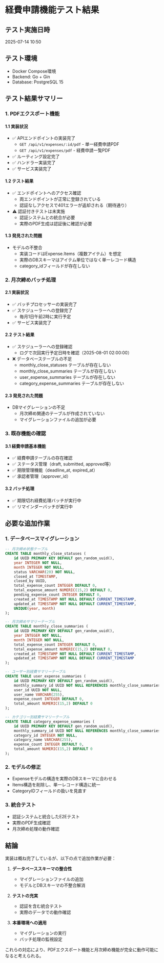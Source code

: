 # 経費申請機能テスト結果

## テスト実施日時
2025-07-14 10:50

## テスト環境
- Docker Compose環境
- Backend: Go + Gin
- Database: PostgreSQL 15

## テスト結果サマリー

### 1. PDFエクスポート機能

#### 1.1 実装状況
- ✅ APIエンドポイントの実装完了
  - `GET /api/v1/expenses/:id/pdf` - 単一経費申請PDF
  - `GET /api/v1/expenses/pdf` - 経費申請一覧PDF
- ✅ ルーティング設定完了
- ✅ ハンドラー実装完了
- ✅ サービス実装完了

#### 1.2 テスト結果
- ✅ エンドポイントへのアクセス確認
  - 両エンドポイントが正常に登録されている
  - 認証なしアクセスで401エラーが返却される（期待通り）
- ⚠️ 認証付きテストは未実施
  - 認証システムとの統合が必要
  - 実際のPDF生成は認証後に確認が必要

#### 1.3 発見された問題
- モデルの不整合
  - 実装コードはExpense.Items（複数アイテム）を想定
  - 実際のDBスキーマはアイテム単位ではなく単一レコード構造
  - category_idフィールドが存在しない

### 2. 月次締めバッチ処理

#### 2.1 実装状況
- ✅ バッチプロセッサーの実装完了
- ✅ スケジューラーへの登録完了
  - 毎月1日午前2時に実行予定
- ✅ サービス実装完了

#### 2.2 テスト結果
- ✅ スケジューラーへの登録確認
  - ログで次回実行予定日時を確認（2025-08-01 02:00:00）
- ❌ データベーステーブルの不足
  - monthly_close_statuses テーブルが存在しない
  - monthly_close_summaries テーブルが存在しない
  - user_expense_summaries テーブルが存在しない
  - category_expense_summaries テーブルが存在しない

#### 2.3 発見された問題
- DBマイグレーションの不足
  - 月次締め関連のテーブルが作成されていない
  - マイグレーションファイルの追加が必要

### 3. 既存機能の確認

#### 3.1 経費申請基本機能
- ✅ 経費申請テーブルの存在確認
- ✅ ステータス管理（draft, submitted, approved等）
- ✅ 期限管理機能（deadline_at, expired_at）
- ✅ 承認者管理（approver_id）

#### 3.2 バッチ処理
- ✅ 期限切れ経費処理バッチが実行中
- ✅ リマインダーバッチが実行中

## 必要な追加作業

### 1. データベースマイグレーション
```sql
-- 月次締め状態テーブル
CREATE TABLE monthly_close_statuses (
    id UUID PRIMARY KEY DEFAULT gen_random_uuid(),
    year INTEGER NOT NULL,
    month INTEGER NOT NULL,
    status VARCHAR(20) NOT NULL,
    closed_at TIMESTAMP,
    closed_by UUID,
    total_expense_count INTEGER DEFAULT 0,
    total_expense_amount NUMERIC(15,2) DEFAULT 0,
    pending_expense_count INTEGER DEFAULT 0,
    created_at TIMESTAMP NOT NULL DEFAULT CURRENT_TIMESTAMP,
    updated_at TIMESTAMP NOT NULL DEFAULT CURRENT_TIMESTAMP,
    UNIQUE(year, month)
);

-- 月次締めサマリーテーブル
CREATE TABLE monthly_close_summaries (
    id UUID PRIMARY KEY DEFAULT gen_random_uuid(),
    year INTEGER NOT NULL,
    month INTEGER NOT NULL,
    total_expense_count INTEGER DEFAULT 0,
    total_expense_amount NUMERIC(15,2) DEFAULT 0,
    created_at TIMESTAMP NOT NULL DEFAULT CURRENT_TIMESTAMP,
    updated_at TIMESTAMP NOT NULL DEFAULT CURRENT_TIMESTAMP
);

-- ユーザー別経費サマリーテーブル
CREATE TABLE user_expense_summaries (
    id UUID PRIMARY KEY DEFAULT gen_random_uuid(),
    monthly_summary_id UUID NOT NULL REFERENCES monthly_close_summaries(id),
    user_id UUID NOT NULL,
    user_name VARCHAR(255),
    expense_count INTEGER DEFAULT 0,
    total_amount NUMERIC(15,2) DEFAULT 0
);

-- カテゴリー別経費サマリーテーブル
CREATE TABLE category_expense_summaries (
    id UUID PRIMARY KEY DEFAULT gen_random_uuid(),
    monthly_summary_id UUID NOT NULL REFERENCES monthly_close_summaries(id),
    category_id INTEGER NOT NULL,
    category_name VARCHAR(255),
    expense_count INTEGER DEFAULT 0,
    total_amount NUMERIC(15,2) DEFAULT 0
);
```

### 2. モデルの修正
- Expenseモデルの構造を実際のDBスキーマに合わせる
- Items構造を削除し、単一レコード構造に統一
- CategoryIDフィールドの扱いを見直す

### 3. 統合テスト
- 認証システムと統合したE2Eテスト
- 実際のPDF生成確認
- 月次締め処理の動作確認

## 結論

実装は概ね完了しているが、以下の点で追加作業が必要：

1. **データベーススキーマの整合性**
   - マイグレーションファイルの追加
   - モデルとDBスキーマの不整合解消

2. **テストの充実**
   - 認証を含む統合テスト
   - 実際のデータでの動作確認

3. **本番環境への適用**
   - マイグレーションの実行
   - バッチ処理の監視設定

これらの対応により、PDFエクスポート機能と月次締め機能が完全に動作可能になると考えられる。